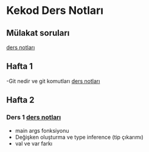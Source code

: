 # Kekod Ders Notları

## Mülakat soruları
[ders notları](mulakatSorulari/mulakatSorulari.txt)


## Hafta 1
-Git nedir ve git komutları [ders notları](notlar/hafta1/git.txt)


## Hafta 2
### Ders 1 [ders notları](notlar/hafta2/ders1.txt)
- main args fonksiyonu
- Değişken oluşturma ve type inference (tip çıkarımı)
- val ve var farkı

